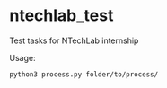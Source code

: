 # ntechlab_test
Test tasks for NTechLab internship

Usage:
```
python3 process.py folder/to/process/
```
